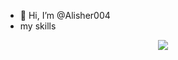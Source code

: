 - 👋 Hi, I’m @Alisher004
- my skills

<p align="center">
  <img src="https://skillicons.dev/icons?i=js,ts,react,redux,html,css,scss,git,github" />
</p>


